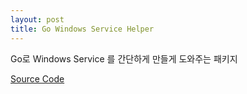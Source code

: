 ```yaml
---
layout: post
title: Go Windows Service Helper
---
```


Go로 Windows Service 를 간단하게 만들게 도와주는 패키지

[Source Code](https://github.com/kernullist/gowinsvc.git)
